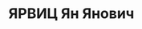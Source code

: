 ---
title: ЯРВИЦ Ян Янович
description: '1892 року народження, Ліфляндська губернія, Естонія, естонець, освіта
  академія ім. Фрунзе, член ВКП(б). Начальник штабу 80-ї дивізії. Проживав: м. Артемівськ
  Донецької області, вул. Леніна, буд. №9, кв. 17.

  Заарештований 11 серпня 1937 року. Виїзною сесією військової колегії Верховного
  суду у м. Києві 20 листопада 1937 року засуджений до розстрілу з конфіскацією майна.
  Вирок приведений до виконання 21 листопада 1937 року у м. Києві.

  Реабілітований у 1957 році. Реабілітований у 1957 році.'
---